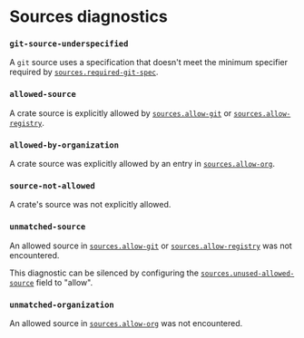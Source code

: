 # Sources diagnostics

<!-- markdownlint-disable-next-line heading-increment -->
### `git-source-underspecified`

A `git` source uses a specification that doesn't meet the minimum specifier required by [`sources.required-git-spec`](cfg.md#the-required-git-spec-optional).

### `allowed-source`

A crate source is explicitly allowed by [`sources.allow-git`](cfg.md#the-allow-git-field-optional) or [`sources.allow-registry`](cfg.md#the-allow-registry-field-optional).

### `allowed-by-organization`

A crate source was explicitly allowed by an entry in [`sources.allow-org`](cfg.md#the-allow-org-field-optional).

### `source-not-allowed`

A crate's source was not explicitly allowed.

### `unmatched-source`

An allowed source in [`sources.allow-git`](cfg.md#the-allow-git-field-optional) or [`sources.allow-registry`](cfg.md#the-allow-registry-field-optional) was not encountered.

This diagnostic can be silenced by configuring the [`sources.unused-allowed-source`](cfg.md#the-unused-allowed-source-field-optional) field to "allow".

### `unmatched-organization`

An allowed source in [`sources.allow-org`](cfg.md#the-allow-org-field-optional) was not encountered.
